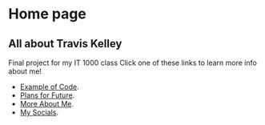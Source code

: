 # Home page
## All about Travis Kelley
Final project for my IT 1000 class
Click one of these links to learn more info about me!
* [Example of Code](./BlockOfCode.md).
* [Plans for Future](./FutureTravis.md).
* [More About Me](./General_Info.md).
* [My Socials](./MySocials.md).
